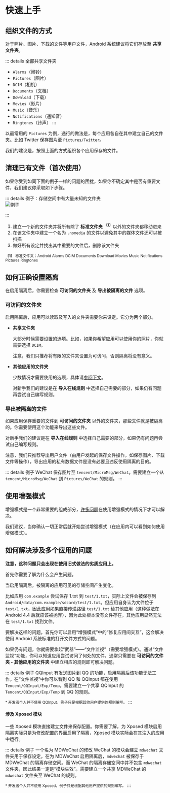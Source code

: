# 快速上手

## 组织文件的方式

对于照片、图片、下载的文件等用户文件，Android 系统建议将它们存放至 **共享文件夹**。

::: details 全部共享文件夹
* `Alarms`（闹铃）
* `Pictures`（图片）
* `DCIM`（相机）
* `Documents`（文档）
* `Download`（下载）
* `Movies`（影片）
* `Music`（音乐）
* `Notifications`（通知音）
* `Ringtones`（铃声）
:::

以最常用的 `Pictures` 为例，通行的做法是，每个应用各自在其中建立自己的文件夹。比如 Twitter 保存图片至 `Pictures/Twitter`。

我们的建议是，按照上面的方式组织各个应用保存的文件。

## 清理已有文件（首次使用）

如果你受到如同下面的例子一样的问题的困扰，如果你不确定其中是否有重要文件，我们建议你采取如下步骤。

::: details 例子：存储空间中有大量未知的文件夹
<br>
<img :src="$withBase('/images/chaos_storage.png')" alt="例子">

:::

1. 建立一个新的文件夹并将所有除了 **标准文件夹** <sup>**〔1〕**</sup>以外的文件夹都移动进来
2. 在该文件夹中建立一个名为 `.nomedia` 的文件以避免其中的媒体文件还可以被扫描
3. 做好所有设定并找出其中重要的文件后，删除该文件夹

<sub>**〔1〕** 标准文件夹：Android Alarms DCIM Documents Download Movies Music Notifications Pictures Ringtones</sub>

## 如何正确设置隔离

在启用隔离后，你需要检查 **可访问的文件夹** 及 **导出被隔离的文件** 选项。

### 可访问的文件夹

启用隔离后，应用可以读取及写入的文件夹需要你来设定。它分为两个部分。

* **共享文件夹**
  
  大部分时候需要设置的选项。比如，如果你希望应用可以使用你的照片，你就需要选择 `DCIM`。

  注意，我们只推荐将有限的文件夹设置为可访问，否则隔离将没有意义。

* **其他应用的文件夹**

  少数情况才需要使用的选项，具体请[参阅下文](./tutorial.html#了解涉及多个应用的问题)。
  
  对新手我们的建议是在 **导入在线规则** 中选择自己需要的部分，如果仍有问题再尝试自己编写规则。

### 导出被隔离的文件

如果应用保存重要的文件到 **可访问的文件夹** 以外的文件夹，那些文件就是被隔离的。你需要使用这个功能来导出这些文件。

对新手我们的建议是在 **导入在线规则** 中选择自己需要的部分，如果仍有问题再尝试自己编写规则。

注意，我们只推荐导出用户文件（由用户发起的保存文件操作，如保存图片、下载文件等操作），导出应用的私有数据文件是没有必要且违反使用隔离的目的。

::: details 例子
WeChat 保存图片至 `tencent/MicroMsg/WeChat`。需要建立一个从 `tencent/MicroMsg/WeChat` 到 `Pictures/WeChat` 的规则。
:::

## 使用增强模式

增强模式是一个非常重要的组成部分，[许多问题](./enhanced_mode/)在使用增强模式的情况下才可以解决。

我们建议，当你确认一切正常后就开始尝试增强模式（在应用内可以看到如何使用增强模式）。

## 如何解决涉及多个应用的问题

**注意，这种问题只会出现在使用旧式做法的劣质应用上。**

首先你需要了解为什么会产生问题。

当启用隔离后，被隔离的应用可见的存储空间产生变化。

比如应用 `com.example` 尝试保存 1.txt 到 `test/1.txt`，实际上文件会被保存到 `Android/data/com.example/sdcard/test/1.txt`。但应用自身认为文件位于 `test/1.txt`，因此应用如果直接传递路径 `test/1.txt` 给其他应用（这种做法在 Android 4.4 后就应该被抛弃），因为此处根本没有文件存在，其他应用显然无法在 `test/1.txt` 找到文件。

要解决这样的问题，首先你可以启用“增强模式”中的“修复应用间交互”，这会解决使用 Android 系统标准的打开文件方式的问题。

如果仍有问题，你就需要拿起“武器”——“文件监视”（需要增强模式）。通过“文件监视”功能，你可以知道应用尝试访问了何处的文件，通常只需要在 **可访问的文件夹 - 其他应用的文件夹** 中建立相应的规则即可解决问题。

::: details 例子
QQInput 有发送图片到 QQ 的功能，启用隔离后该功能无法工作。在“文件监视”中你可以看到 QQ 和 QQInput 都在使用 `Tencent/QQInput/Exp/Temp`。需要建立一个共享 QQInput 的 `Tencent/QQInput/Exp/Temp` 到 QQ 的规则。

<small>* 开发者个人并不使用 QQInput，例子只是根据其他用户提供的规则编写。</small>
:::

#### 涉及 Xposed 模块
   
一些 Xposed 模块直接建立文件来保存配置。你需要了解，为 Xposed 模块启用隔离实际只是为修改配置的界面启用了隔离，Xposed 模块实际会在其注入的应用中运行。

::: details 例子
一个名为 MDWeChat 的修改 WeChat 的模块会建立 `mdwechat` 文件夹用于保存设定。在为 MDWeChat 启用隔离后，`mdwechat` 被保存于 MDWeChat 的隔离存储空间。而 WeChat 的隔离存储空间中并不包含 `mdwechat` 文件夹，因此结果一定是“模块失效”。需要建立一个共享 MDWeChat 的 `mdwechat` 文件夹至 WeChat 的规则。

<small>* 开发者个人并不使用 Xposed，例子只是根据其他用户提供的规则编写。</small>
:::
